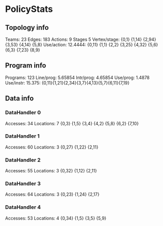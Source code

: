 # PolicyStats
## Topology info
Teams:		23
Edges:		183
Actions:	9
Stages		5
Vertex/stage:	{0,1} {1,14} {2,94} {3,53} {4,14} {5,8} 
Use/action:	12.4444: {0,11} {1,1} {2,2} {3,25} {4,32} {5,6} {6,3} {7,23} {8,9} 

## Program info
Programs:	123
Line/prog:	5.65854
Intr/prog:	4.65854
Use/prog:	1.4878
Use/instr:	15.375: {0,11}{1,21}{2,34}{3,7}{4,13}{5,7}{6,11}{7,19}

## Data info

### DataHandler 0
Accesses:	34
Locations:	7
{0,3} {1,5} {3,4} {4,2} {5,8} {6,2} {7,10} 

### DataHandler 1
Accesses:	60
Locations:	3
{0,27} {1,22} {2,11} 

### DataHandler 2
Accesses:	55
Locations:	3
{0,32} {1,12} {2,11} 

### DataHandler 3
Accesses:	64
Locations:	3
{0,23} {1,24} {2,17} 

### DataHandler 4
Accesses:	53
Locations:	4
{0,34} {1,5} {3,5} {5,9} 